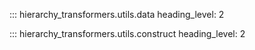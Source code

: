 ::: hierarchy_transformers.utils.data
    heading_level: 2

::: hierarchy_transformers.utils.construct
    heading_level: 2